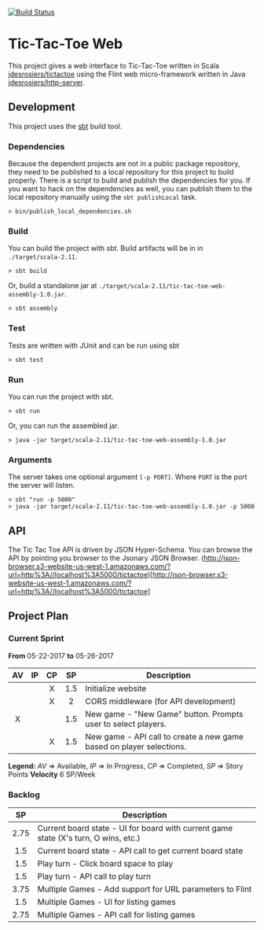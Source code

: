[![Build Status](https://travis-ci.org/jdesrosiers/tic-tac-toe-web.svg?branch=master)](https://travis-ci.org/jdesrosiers/tic-tac-toe-web)

Tic-Tac-Toe Web
===============
This project gives a web interface to Tic-Tac-Toe written in Scala [jdesrosiers/tictactoe](https://github.com/jdesrosiers/tictactoe) using the Flint web micro-framework written in Java [jdesrosiers/http-server](https://github.com/jdesrosiers/http-server).

Development
-----------
This project uses the [sbt](http://www.scala-sbt.org/) build tool.

### Dependencies
Because the dependent projects are not in a public package repository, they need to be published to a local repository for this project to build properly.  There is a script to build and publish the dependencies for you.  If you want to hack on the dependencies as well, you can publish them to the local repository manually using the `sbt publishLocal` task.

```shell
> bin/publish_local_dependencies.sh
```

### Build
You can build the project with sbt.  Build artifacts will be in in `./target/scala-2.11`.

```shell
> sbt build
```

Or, build a standalone jar at `./target/scala-2.11/tic-tac-toe-web-assembly-1.0.jar`.

```shell
> sbt assembly
```

### Test
Tests are written with JUnit and can be run using sbt

```shell
> sbt test
```

### Run
You can run the project with sbt.

```shell
> sbt run
```

Or, you can run the assembled jar.

```shell
> java -jar target/scala-2.11/tic-tac-toe-web-assembly-1.0.jar
```

### Arguments
The server takes one optional argument `[-p PORT]`.  Where `PORT` is the port the server will listen.

```
> sbt "run -p 5000"
> java -jar target/scala-2.11/tic-tac-toe-web-assembly-1.0.jar -p 5000
```

API
---
The Tic Tac Toe API is driven by JSON Hyper-Schema.  You can browse the API by pointing you browser to the Jsonary JSON Browser.  (http://json-browser.s3-website-us-west-1.amazonaws.com/?url=http%3A//localhost%3A5000/tictactoe)[http://json-browser.s3-website-us-west-1.amazonaws.com/?url=http%3A//localhost%3A5000/tictactoe]

Project Plan
------------

### Current Sprint
**From** 05-22-2017 **to** 05-26-2017

| AV  | IP  | CP  | SP  | Description |
|:---:|:---:|:---:|:---:|-------------|
|     |     |  X  | 1.5 | Initialize website
|     |     |  X  |  2  | CORS middleware (for API development)
|  X  |     |     | 1.5 | New game - "New Game" button.  Prompts user to select players.
|     |     |  X  | 1.5 | New game - API call to create a new game based on player selections.

**Legend:** *AV* => Available, *IP* => In Progress, *CP* => Completed, *SP* => Story Points
**Velocity** 6 SP/Week

### Backlog
| SP  | Description |
|:---:|-------------|
| 2.75| Current board state - UI for board with current game state (X's turn, O wins, etc.)
| 1.5 | Current board state - API call to get current board state
| 1.5 | Play turn - Click board space to play
| 1.5 | Play turn - API call to play turn
| 3.75| Multiple Games - Add support for URL parameters to Flint
| 1.5 | Multiple Games - UI for listing games
| 2.75| Multiple Games - API call for listing games
